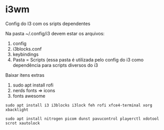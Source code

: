 # i3wm
Config do I3 com os sripts dependentes

Na pasta ~/.config/i3 devem estar os arquivos:
1) config
2) i3blocks.conf
3) keybindings
4) Pasta = Scripts (essa pasta é utilizada pelo config do i3 como dependência para scripts diversos do i3

Baixar itens extras
1) sudo apt install rofi
2) nerds fonts => icons
3) fonts awesome

```
sudo apt install i3 i3blocks i3lock feh rofi xfce4-terminal xorg xbacklight
```

```
sudo apt install nitrogen picom dunst pavucontrol playerctl xdotool scrot xautolock
```
